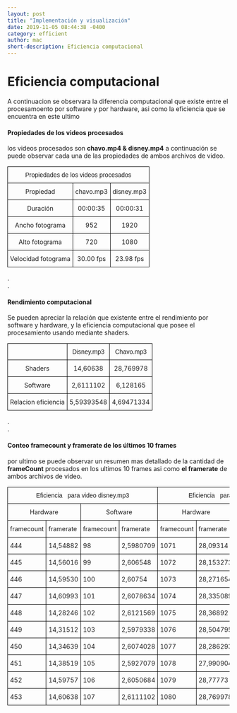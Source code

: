 ```yaml
---
layout: post
title: "Implementación y visualización"
date: 2019-11-05 08:44:38 -0400
category: efficient
author: mac
short-description: Eficiencia computacional
---
```



# Eficiencia computacional
A continuacion se observara la diferencia computacional que existe entre el procesamoento por
software y por hardware, asi como la eficiencia que se encuentra en este ultimo

#### Propiedades de los videos procesados

los videos procesados son **chavo.mp4 & disney.mp4** a continuación se puede observar
cada una de las propiedades de ambos archivos de video.  
<table class="tg">
<thead>
  <tr>
    <th class="tg-baqh" colspan="3">Propiedades de los videos procesados</th>
  </tr>
</thead>
<tbody>
  <tr>
    <td class="tg-0lax">Propiedad</td>
    <td class="tg-0lax">chavo.mp3</td>
    <td class="tg-0lax">disney.mp3</td>
  </tr>
  <tr>
    <td class="tg-0lax">Duración</td>
    <td class="tg-0lax">00:00:35</td>
    <td class="tg-0lax">00:00:31</td>
  </tr>
  <tr>
    <td class="tg-0lax">Ancho fotograma</td>
    <td class="tg-0lax">952</td>
    <td class="tg-0lax">1920</td>
  </tr>
  <tr>
    <td class="tg-0lax">Alto fotograma</td>
    <td class="tg-0lax">720</td>
    <td class="tg-0lax">1080</td>
  </tr>
  <tr>
    <td class="tg-0lax">Velocidad fotograma</td>
    <td class="tg-0lax">30.00 fps</td>
    <td class="tg-0lax">23.98 fps</td>
  </tr>
</tbody>
</table>

<style type="text/css">
.tg  {border-collapse:collapse;border-spacing:0; text-align:center}
.tg td{border-color:black;border-style:solid;border-width:1px;font-size:14px;
  overflow:hidden;padding:10px 5px;word-break:normal;}
.tg th{border-color:black;border-style:solid;border-width:1px;font-family:Arial, sans-serif;font-size:14px;
  font-weight:normal;overflow:hidden;padding:10px 5px;word-break:normal;}
.tg .tg-8d8j{text-align:center;vertical-align:bottom}
.tg .tg-7zrl{text-align:left;vertical-align:bottom}
</style>   

.  
.  


#### Rendimiento computacional


Se pueden apreciar la relación que existente entre el rendimiento por software 
y hardware, y la eficiencia computacional que posee el procesamiento usando mediante shaders.
<table class="tg">
<thead>
  <tr>
    <th class="tg-0lax"></th>
    <th class="tg-0lax">Disney.mp3</th>
    <th class="tg-0lax">Chavo.mp3</th>
  </tr>
</thead>
<tbody>
  <tr>
    <td class="tg-0lax">Shaders</td>
    <td class="tg-0lax">14,60638</td>
    <td class="tg-0lax">28,769978</td>
  </tr>
  <tr>
    <td class="tg-0lax">Software</td>
    <td class="tg-0lax">2,6111102</td>
    <td class="tg-0lax">6,128165</td>
  </tr>
  <tr>
    <td class="tg-0lax">Relacion eficiencia</td>
    <td class="tg-0lax">5,59393548</td>
    <td class="tg-0lax">4,69471334</td>
  </tr>
</tbody>
</table>

.  
.  

#### Conteo framecount y framerate de los últimos 10 frames


por ultimo se puede observar un resumen mas detallado de la cantidad de **frameCount**  procesados
en los ultimos 10 frames asi como **el framerate** de ambos archivos de video.

<table class="tg">
<thead>
  <tr>
    <th class="tg-8d8j" colspan="4">Eficiencia&nbsp;&nbsp;&nbsp;para video disney.mp3</th>
    <th class="tg-8d8j" colspan="4">Eficiencia&nbsp;&nbsp;&nbsp;para video chavo.mp3</th>
  </tr>
</thead>
<tbody>
  <tr>
    <td class="tg-8d8j" colspan="2">Hardware</td>
    <td class="tg-8d8j" colspan="2">Software</td>
    <td class="tg-8d8j" colspan="2">Hardware</td>
    <td class="tg-8d8j" colspan="2">Software</td>
  </tr>
  <tr>
    <td class="tg-7zrl">framecount</td>
    <td class="tg-7zrl">framerate</td>
    <td class="tg-7zrl">framecount</td>
    <td class="tg-7zrl">framerate</td>
    <td class="tg-7zrl">framecount</td>
    <td class="tg-7zrl">framerate</td>
    <td class="tg-7zrl">framecount</td>
    <td class="tg-7zrl">framerate</td>
  </tr>
  <tr>
    <td class="tg-7zrl">444</td>
    <td class="tg-7zrl">14,54882</td>
    <td class="tg-7zrl">98</td>
    <td class="tg-7zrl">2,5980709</td>
    <td class="tg-7zrl">1071</td>
    <td class="tg-7zrl">28,09314</td>
    <td class="tg-7zrl">248</td>
    <td class="tg-7zrl">6,1338105</td>
  </tr>
  <tr>
    <td class="tg-7zrl">445</td>
    <td class="tg-7zrl">14,56016</td>
    <td class="tg-7zrl">99</td>
    <td class="tg-7zrl">2,606548</td>
    <td class="tg-7zrl">1072</td>
    <td class="tg-7zrl">28,153273</td>
    <td class="tg-7zrl">249</td>
    <td class="tg-7zrl">6,1504</td>
  </tr>
  <tr>
    <td class="tg-7zrl">446</td>
    <td class="tg-7zrl">14,59530</td>
    <td class="tg-7zrl">100</td>
    <td class="tg-7zrl">2,60754</td>
    <td class="tg-7zrl">1073</td>
    <td class="tg-7zrl">28,271654</td>
    <td class="tg-7zrl">250</td>
    <td class="tg-7zrl">6,164161</td>
  </tr>
  <tr>
    <td class="tg-7zrl">447</td>
    <td class="tg-7zrl">14,60993</td>
    <td class="tg-7zrl">101</td>
    <td class="tg-7zrl">2,6078634</td>
    <td class="tg-7zrl">1074</td>
    <td class="tg-7zrl">28,335089</td>
    <td class="tg-7zrl">251</td>
    <td class="tg-7zrl">6,1842</td>
  </tr>
  <tr>
    <td class="tg-7zrl">448</td>
    <td class="tg-7zrl">14,28246</td>
    <td class="tg-7zrl">102</td>
    <td class="tg-7zrl">2,6121569</td>
    <td class="tg-7zrl">1075</td>
    <td class="tg-7zrl">28,36892</td>
    <td class="tg-7zrl">252</td>
    <td class="tg-7zrl">6,1907544</td>
  </tr>
  <tr>
    <td class="tg-7zrl">449</td>
    <td class="tg-7zrl">14,31512</td>
    <td class="tg-7zrl">103</td>
    <td class="tg-7zrl">2,5979338</td>
    <td class="tg-7zrl">1076</td>
    <td class="tg-7zrl">28,504795</td>
    <td class="tg-7zrl">253</td>
    <td class="tg-7zrl">6,1054893</td>
  </tr>
  <tr>
    <td class="tg-7zrl">450</td>
    <td class="tg-7zrl">14,34639</td>
    <td class="tg-7zrl">104</td>
    <td class="tg-7zrl">2,6074028</td>
    <td class="tg-7zrl">1077</td>
    <td class="tg-7zrl">28,286293</td>
    <td class="tg-7zrl">254</td>
    <td class="tg-7zrl">6,1176443</td>
  </tr>
  <tr>
    <td class="tg-7zrl">451</td>
    <td class="tg-7zrl">14,38519</td>
    <td class="tg-7zrl">105</td>
    <td class="tg-7zrl">2,5927079</td>
    <td class="tg-7zrl">1078</td>
    <td class="tg-7zrl">27,990904</td>
    <td class="tg-7zrl">255</td>
    <td class="tg-7zrl">6,093921</td>
  </tr>
  <tr>
    <td class="tg-7zrl">452</td>
    <td class="tg-7zrl">14,59757</td>
    <td class="tg-7zrl">106</td>
    <td class="tg-7zrl">2,6050684</td>
    <td class="tg-7zrl">1079</td>
    <td class="tg-7zrl">28,77773</td>
    <td class="tg-7zrl">256</td>
    <td class="tg-7zrl">6,103488</td>
  </tr>
  <tr>
    <td class="tg-7zrl">453</td>
    <td class="tg-7zrl">14,60638</td>
    <td class="tg-7zrl">107</td>
    <td class="tg-7zrl">2,6111102</td>
    <td class="tg-7zrl">1080</td>
    <td class="tg-7zrl">28,769978</td>
    <td class="tg-7zrl">257</td>
    <td class="tg-7zrl">6,128165</td>
  </tr>
</tbody>
</table>
   


